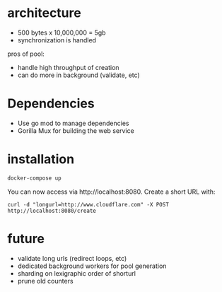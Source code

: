 # architecture

* 500 bytes x 10,000,000 = 5gb
* synchronization is handled

pros of pool:
* handle high throughput of creation
* can do more in background (validate, etc)

# Dependencies

* Use go mod to manage dependencies
* Gorilla Mux for building the web service

# installation

```bash
docker-compose up
```

You can now access via http://localhost:8080. Create a short URL with:

```
curl -d "longurl=http://www.cloudflare.com" -X POST http://localhost:8080/create
```

# future

* validate long urls (redirect loops, etc)
* dedicated background workers for pool generation
* sharding on lexigraphic order of shorturl
* prune old counters
